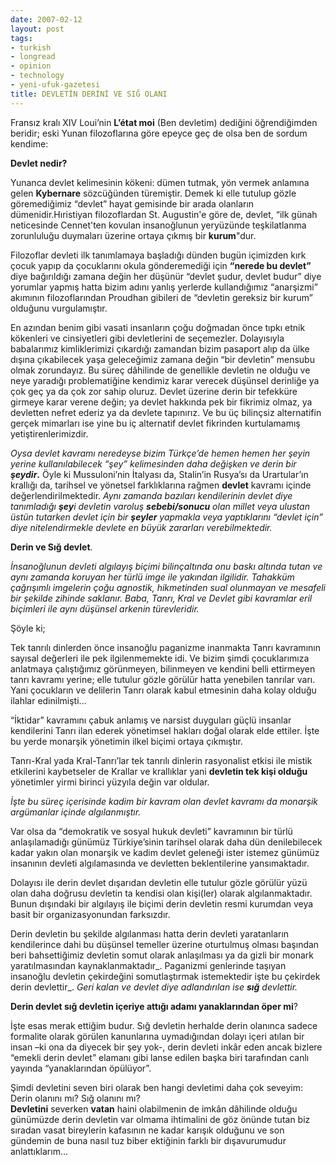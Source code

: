 ```yaml
---
date: 2007-02-12
layout: post
tags:
- turkish
- longread
- opinion
- technology
- yeni-ufuk-gazetesi
title: DEVLETİN DERİNİ VE SIĞ OLANI
---
```


Fransız kralı XIV Loui’nin **L’état moi** (Ben devletim) dediğini öğrendiğimden beridir; eski Yunan filozoflarına göre epeyce geç de olsa ben de sordum kendime:

  

**Devlet nedir?**

  

Yunanca devlet kelimesinin kökeni: dümen tutmak, yön vermek anlamına gelen **Kybernare** sözcüğünden türemiştir. Demek ki elle tutulup gözle göremediğimiz “devlet” hayat gemisinde bir arada olanların dümenidir.Hıristiyan filozoflardan St. Augustin'e göre de, devlet, “ilk günah neticesinde Cennet'ten kovulan insanoğlunun yeryüzünde teşkilatlanma zorunluluğu duymaları üzerine ortaya çıkmış bir **kurum**"dur.

  

Filozoflar devleti ilk tanımlamaya başladığı dünden bugün içimizden kırk çocuk yapıp da çocuklarını okula gönderemediği için **“nerede bu devlet”** diye bağırıldığı zamana değin her düşünür “devlet şudur, devlet budur” diye yorumlar yapmış hatta bizim adını yanlış yerlerde kullandığımız “anarşizmi” akımının filozoflarından Proudhan gibileri de “devletin gereksiz bir kurum” olduğunu vurgulamıştır.

  

En azından benim gibi vasati insanların çoğu doğmadan önce tıpkı etnik kökenleri ve cinsiyetleri gibi devletlerini de seçemezler. Dolayısıyla babalarımız kimliklerimizi çıkardığı zamandan bizim pasaport alıp da ülke dışına çıkabilecek yaşa geleceğimiz zamana değin “bir devletin” mensubu olmak zorundayız. Bu süreç dâhilinde de genellikle devletin ne olduğu ve neye yaradığı problematiğine kendimiz karar verecek düşünsel derinliğe ya çok geç ya da çok zor sahip oluruz. Devlet üzerine derin bir tefekküre girmeye karar verene değin; ya devlet hakkında pek bir fikrimiz olmaz, ya devletten nefret ederiz ya da devlete tapınırız. Ve bu üç bilinçsiz alternatifin gerçek mimarları ise yine bu iç alternatif devlet fikrinden kurtulamamış yetiştirenlerimizdir.

  

_Oysa devlet kavramı neredeyse bizim Türkçe’de hemen hemen her şeyin yerine kullanılabilecek “şey” kelimesinden daha değişken ve derin bir **şeydir**_**.** Öyle ki Mussuloni’nin İtalyası da, Stalin’in Rusya’sı da Urartular’ın krallığı da, tarihsel ve yönetsel farklıklarına rağmen **devlet** kavramı içinde değerlendirilmektedir. _Aynı zamanda bazıları kendilerinin devlet diye tanımladığı **şey**i devletin varoluş **sebebi/sonucu** olan millet veya ulustan üstün tutarken devlet için bir **şeyler** yapmakla veya yaptıklarını “devlet için” diye nitelendirmekle devlete en büyük zararları verebilmektedir._

  
  

**Derin ve Sığ devlet**.

  

_İnsanoğlunun devleti algılayış biçimi bilinçaltında onu baskı altında tutan ve aynı zamanda koruyan her türlü imge ile yakından ilgilidir. Tahakküm çağrışımlı imgelerin çoğu agnostik, hikmetinden sual olunmayan ve mesafeli bir şekilde zihinde saklanır. Baba, Tanrı, Kral ve Devlet gibi kavramlar eril biçimleri ile aynı düşünsel arkenin türevleridir._

  

Şöyle ki;

  

Tek tanrılı dinlerden önce insanoğlu paganizme inanmakta Tanrı kavramının sayısal değerleri ile pek ilgilenmemekte idi. Ve bizim şimdi çocuklarımıza anlatmaya çalıştığımız görünmeyen, bilinmeyen ve kendini belli ettirmeyen tanrı kavramı yerine; elle tutulur gözle görülür hatta yenebilen tanrılar varı. Yani çocukların ve delilerin Tanrı olarak kabul etmesinin daha kolay olduğu ilahlar edinilmişti…

  

“İktidar” kavramını çabuk anlamış ve narsist duyguları güçlü insanlar kendilerini Tanrı ilan ederek yönetimsel hakları doğal olarak elde ettiler. İşte bu yerde monarşik yönetimin ilkel biçimi ortaya çıkmıştır.

  

Tanrı-Kral yada Kral-Tanrı’lar tek tanrılı dinlerin rasyonalist etkisi ile mistik etkilerini kaybetseler de Krallar ve krallıklar yani **devletin tek kişi olduğu** yönetimler yirmi birinci yüzyıla değin var oldular.

  

_İşte bu süreç içerisinde kadim bir kavram olan devlet kavramı da monarşik argümanlar içinde algılanmıştır._

  

Var olsa da “demokratik ve sosyal hukuk devleti” kavramının bir türlü anlaşılamadığı günümüz Türkiye’sinin tarihsel olarak daha dün denilebilecek kadar yakın olan monarşik ve kadim devlet geleneği ister istemez günümüz insanının devleti algılamasında ve devletten beklentilerine yansımaktadır.

  

Dolayısı ile derin devlet dışarıdan devletin elle tutulur gözle görülür yüzü olan daha doğrusu devletin ta kendisi olan kişi(ler) olarak algılanmaktadır. Bunun dışındaki bir algılayış ile biçimi derin devletin resmi kurumdan veya basit bir organizasyonundan farksızdır.

  

Derin devletin bu şekilde algılanması hatta derin devleti yaratanların kendilerince dahi bu düşünsel temeller üzerine oturtulmuş olması başından beri bahsettiğimiz devletin somut olarak anlaşılması ya da gizli bir monark yaratılmasından kaynaklanmaktadır_. Paganizmi genlerinde taşıyan insanoğlu devletin çekirdeğini somutlaştırmak istemektedir işte bu çekirdek derin devlettir_. _Geri kalan ve devlet diye adlandırılan ise **sığ** devlettir._

  

**Derin devlet sığ devletin içeriye attığı adamı yanaklarından öper mi**?

  

İşte esas merak ettiğim budur. Sığ devletin herhalde derin olanınca sadece formalite olarak görülen kanunlarına uymadığından dolayı içeri atılan bir insan –ki ona da diyecek bir şey yok-, derin devleti inkâr eden ancak bizlere “emekli derin devlet” elamanı gibi lanse edilen başka biri tarafından canlı yayında “yanaklarından öpülüyor”.

  

Şimdi devletini seven biri olarak ben hangi devletimi daha çok seveyim: Derin olanını mı? Sığ olanını mı?  
**Devletini** severken **vatan** haini olabilmenin de imkân dâhilinde olduğu günümüzde derin devletin var olmama ihtimalini de göz önünde tutan biz sıradan vasat bireylerin kafasının ne kadar karışık olduğunu ve son gündemin de buna nasıl tuz biber ektiğinin farklı bir dışavurumudur anlattıklarım…
